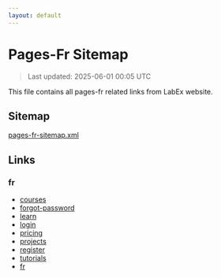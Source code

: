 ```yaml
---
layout: default
---
```


# Pages-Fr Sitemap

> Last updated: 2025-06-01 00:05 UTC

This file contains all pages-fr related links from LabEx website.

## Sitemap

[pages-fr-sitemap.xml](https://labex.io/pages-fr-sitemap.xml)

## Links


### fr

- [courses](https://labex.io/fr/courses)
- [forgot-password](https://labex.io/fr/forgot-password)
- [learn](https://labex.io/fr/learn)
- [login](https://labex.io/fr/login)
- [pricing](https://labex.io/fr/pricing)
- [projects](https://labex.io/fr/projects)
- [register](https://labex.io/fr/register)
- [tutorials](https://labex.io/fr/tutorials)
- [fr](https://labex.io/fr)

